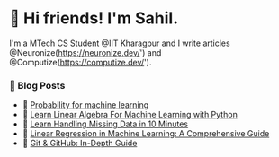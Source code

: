 # 👋 Hi friends! I'm Sahil.

I'm a MTech CS Student @IIT Kharagpur and I write articles @Neuronize(https://neuronize.dev/') and @Computize(https://computize.dev/'). 


### 📙 Blog Posts
<!-- BLOGPOSTS:START -->
 - 🌮 [Probability for machine learning](https://neuronize.dev/probability-for-machine-learning)
 - 🌮 [Learn Linear Algebra For Machine Learning with Python](https://neuronize.dev/learn-linear-algebra-for-machine-learning-with-python)
 - 🚀 [Learn Handling Missing Data in 10 Minutes](https://neuronize.dev/learn-handling-missing-data-in-10-minutes)
 - 🚀 [Linear Regression in Machine Learning: A Comprehensive Guide](https://neuronize.dev/linear-regression-in-machine-learning-a-comprehensive-guide)
 - 🚀 [Git &amp; GitHub: In-Depth Guide](https://neuronize.dev/git-github-in-depth-guide)<!-- BLOGPOSTS:END -->

<!--
**dotslashbit/dotslashbit** is a ✨ _special_ ✨ repository because its `README.md` (this file) appears on your GitHub profile.

Here are some ideas to get you started:

- 🔭 I’m currently working on ...
- 🌱 I’m currently learning ...
- 👯 I’m looking to collaborate on ...
- 🤔 I’m looking for help with ...
- 💬 Ask me about ...
- 📫 How to reach me: ...
- 😄 Pronouns: ...
- ⚡ Fun fact: ...
-->
